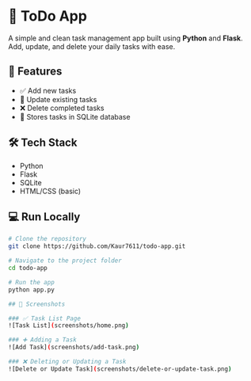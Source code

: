 # 📝 ToDo App

A simple and clean task management app built using **Python** and **Flask**. Add, update, and delete your daily tasks with ease.

## 🚀 Features

- ✅ Add new tasks
- 🔁 Update existing tasks
- ❌ Delete completed tasks
- 💾 Stores tasks in SQLite database

## 🛠️ Tech Stack

- Python
- Flask
- SQLite
- HTML/CSS (basic)

## 💻 Run Locally

```bash
# Clone the repository
git clone https://github.com/Kaur7611/todo-app.git

# Navigate to the project folder
cd todo-app

# Run the app
python app.py

## 📸 Screenshots

### ✅ Task List Page
![Task List](screenshots/home.png)

### ➕ Adding a Task
![Add Task](screenshots/add-task.png)

### ❌ Deleting or Updating a Task
![Delete or Update Task](screenshots/delete-or-update-task.png)

